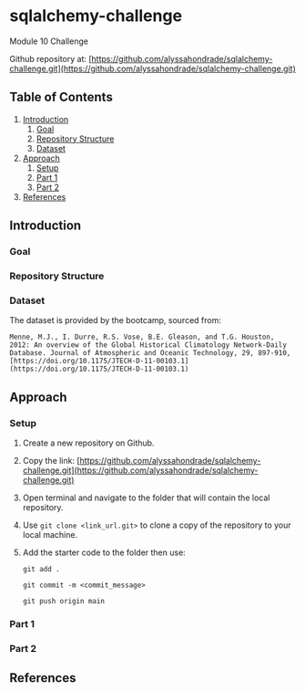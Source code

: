 # sqlalchemy-challenge
Module 10 Challenge

Github repository at: [https://github.com/alyssahondrade/sqlalchemy-challenge.git](https://github.com/alyssahondrade/sqlalchemy-challenge.git)

## Table of Contents
1. [Introduction](https://github.com/alyssahondrade/sqlalchemy-challenge#introduction)
    1. [Goal](https://github.com/alyssahondrade/sqlalchemy-challenge#goal)
    2. [Repository Structure](https://github.com/alyssahondrade/sqlalchemy-challenge#repository-structure)
    3. [Dataset](https://github.com/alyssahondrade/sqlalchemy-challenge#dataset)
2. [Approach](https://github.com/alyssahondrade/sqlalchemy-challenge#approach)
    1. [Setup](https://github.com/alyssahondrade/sqlalchemy-challenge#setup)
    2. [Part 1](https://github.com/alyssahondrade/sqlalchemy-challenge#part-1)
    3. [Part 2](https://github.com/alyssahondrade/sqlalchemy-challenge#part-2)
3. [References](https://github.com/alyssahondrade/sqlalchemy-challenge#references)

## Introduction

### Goal


### Repository Structure


### Dataset
The dataset is provided by the bootcamp, sourced from:

    Menne, M.J., I. Durre, R.S. Vose, B.E. Gleason, and T.G. Houston, 2012: An overview of the Global Historical Climatology Network-Daily Database. Journal of Atmospheric and Oceanic Technology, 29, 897-910, [https://doi.org/10.1175/JTECH-D-11-00103.1](https://doi.org/10.1175/JTECH-D-11-00103.1)

## Approach
### Setup
1. Create a new repository on Github.

2. Copy the link: [https://github.com/alyssahondrade/sqlalchemy-challenge.git](https://github.com/alyssahondrade/sqlalchemy-challenge.git)

3. Open terminal and navigate to the folder that will contain the local repository.

4. Use `git clone <link_url.git>` to clone a copy of the repository to your local machine.

5. Add the starter code to the folder then use:

    `git add .`
   
    `git commit -m <commit_message>`
   
    `git push origin main`

### Part 1


### Part 2


## References
